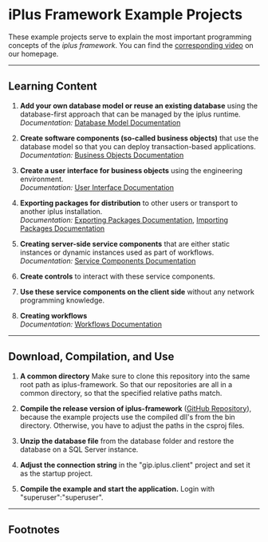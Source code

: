 # iPlus Framework Example Projects

These example projects serve to explain the most important programming concepts of the *iplus framework*. You can find the [corresponding video][9] on our homepage.

---

## Learning Content

1. **Add your own database model or reuse an existing database** using the database-first approach that can be managed by the iplus runtime.  
   *Documentation:* [Database Model Documentation][1]

2. **Create software components (so-called business objects)** that use the database model so that you can deploy transaction-based applications.  
   *Documentation:* [Business Objects Documentation][2]

3. **Create a user interface for business objects** using the engineering environment.  
   *Documentation:* [User Interface Documentation][3]

4. **Exporting packages for distribution** to other users or transport to another iplus installation.  
   *Documentation:* [Exporting Packages Documentation][4], [Importing Packages Documentation][5]

5. **Creating server-side service components** that are either static instances or dynamic instances used as part of workflows.  
   *Documentation:* [Service Components Documentation][6]

6. **Create controls** to interact with these service components.

7. **Use these service components on the client side** without any network programming knowledge.

8. **Creating workflows**  
   *Documentation:* [Workflows Documentation][7]

---

## Download, Compilation, and Use

1. **A common directory** Make sure to clone this repository into the same root path as iplus-framework. So that our repositories are all in a common directory, so that the specified relative paths match.

2. **Compile the release version of iplus-framework** ([GitHub Repository][8]), because the example projects use the compiled dll's from the bin directory. Otherwise, you have to adjust the paths in the csproj files.

3. **Unzip the database file** from the database folder and restore the database on a SQL Server instance.

4. **Adjust the connection string** in the "gip.iplus.client" project and set it as the startup project.

5. **Compile the example and start the application.** Login with "superuser":"superuser".

---

## Footnotes

[1]: https://iplus-framework.com/en/documentation/Read/Index/View/6a220db6-a767-40bb-bf95-395e4a289881?chapterID=55619434-4ba5-4f48-8692-439b6f5f3343
[2]: https://iplus-framework.com/en/documentation/Read/Index/View/6a220db6-a767-40bb-bf95-395e4a289881?chapterID=3bdf516c-3c64-449d-a62e-74e6ce1fa956
[3]: https://iplus-framework.com/en/documentation/Read/Index/View/6a220db6-a767-40bb-bf95-395e4a289881?chapterID=f209b7e4-8438-4aeb-bb6a-60e6fec0394c
[4]: https://iplus-framework.com/en/documentation/Read/Index/View/641612af-c7d7-433a-b804-e2a55c17c768
[5]: https://iplus-framework.com/en/documentation/Read/Index/View/7355fbf6-19c7-486d-8769-968cbf83d2e2
[6]: https://iplus-framework.com/en/documentation/Read/Index/View/6a220db6-a767-40bb-bf95-395e4a289881?chapterID=bc346f21-e380-4da1-8476-4bc4850fe051
[7]: https://iplus-framework.com/en/documentation/Read/Index/View/19c44981-6318-4430-8a38-59eb37251156?workspaceSchemaID=5a70a086-3f63-4ce9-8e3c-620d5d1e1884
[8]: https://github.com/iplus-framework/iPlus
[9]: https://iplus-framework.com/en/Home/Index/View?section=F%C3%BCr%20Entwickler#b96f0ecd-0f0a-4295-993a-37de35ab59e1
